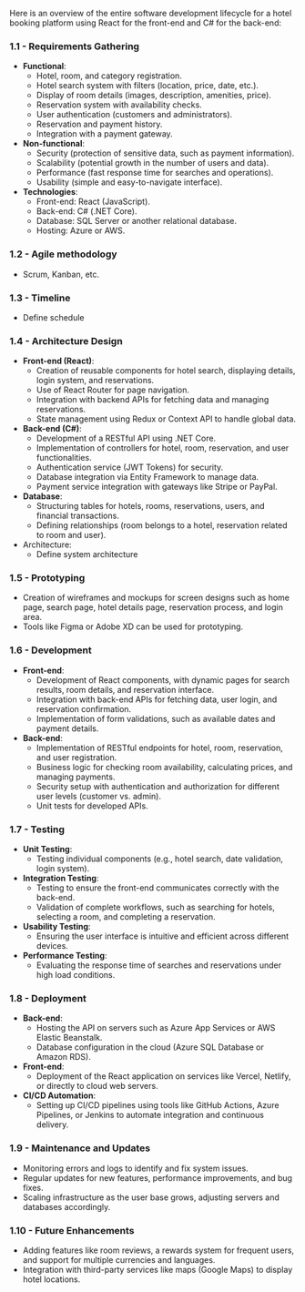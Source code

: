 
Here is an overview of the entire software development lifecycle for a hotel booking platform using React for the front-end and C# for the back-end:
### 1.1 - **Requirements Gathering**

- **Functional**:
    - Hotel, room, and category registration.
    - Hotel search system with filters (location, price, date, etc.).
    - Display of room details (images, description, amenities, price).
    - Reservation system with availability checks.
    - User authentication (customers and administrators).
    - Reservation and payment history.
    - Integration with a payment gateway.
- **Non-functional**:
    - Security (protection of sensitive data, such as payment information).
    - Scalability (potential growth in the number of users and data).
    - Performance (fast response time for searches and operations).
    - Usability (simple and easy-to-navigate interface).
- **Technologies**:
    - Front-end: React (JavaScript).
    - Back-end: C# (.NET Core).
    - Database: SQL Server or another relational database.
    - Hosting: Azure or AWS.
### 1.2 - **Agile methodology**

- Scrum, Kanban, etc.

### 1.3 - **Timeline**

- Define schedule

### 1.4 - **Architecture Design**

- **Front-end (React)**:
    - Creation of reusable components for hotel search, displaying details, login system, and reservations.
    - Use of React Router for page navigation.
    - Integration with backend APIs for fetching data and managing reservations.
    - State management using Redux or Context API to handle global data.
- **Back-end (C#)**:
    - Development of a RESTful API using .NET Core.
    - Implementation of controllers for hotel, room, reservation, and user functionalities.
    - Authentication service (JWT Tokens) for security.
    - Database integration via Entity Framework to manage data.
    - Payment service integration with gateways like Stripe or PayPal.
- **Database**:
    - Structuring tables for hotels, rooms, reservations, users, and financial transactions.
    - Defining relationships (room belongs to a hotel, reservation related to room and user).
- Architecture:
	- Define system architecture

### 1.5 - **Prototyping**

- Creation of wireframes and mockups for screen designs such as home page, search page, hotel details page, reservation process, and login area.
- Tools like Figma or Adobe XD can be used for prototyping.

### 1.6 - **Development**

- **Front-end**:
    - Development of React components, with dynamic pages for search results, room details, and reservation interface.
    - Integration with back-end APIs for fetching data, user login, and reservation confirmation.
    - Implementation of form validations, such as available dates and payment details.
- **Back-end**:
    - Implementation of RESTful endpoints for hotel, room, reservation, and user registration.
    - Business logic for checking room availability, calculating prices, and managing payments.
    - Security setup with authentication and authorization for different user levels (customer vs. admin).
    - Unit tests for developed APIs.

### 1.7 - **Testing**

- **Unit Testing**:
    - Testing individual components (e.g., hotel search, date validation, login system).
- **Integration Testing**:
    - Testing to ensure the front-end communicates correctly with the back-end.
    - Validation of complete workflows, such as searching for hotels, selecting a room, and completing a reservation.
- **Usability Testing**:
    - Ensuring the user interface is intuitive and efficient across different devices.
- **Performance Testing**:
    - Evaluating the response time of searches and reservations under high load conditions.

### 1.8 - **Deployment**

- **Back-end**:
    - Hosting the API on servers such as Azure App Services or AWS Elastic Beanstalk.
    - Database configuration in the cloud (Azure SQL Database or Amazon RDS).
- **Front-end**:
    - Deployment of the React application on services like Vercel, Netlify, or directly to cloud web servers.
- **CI/CD Automation**:
    - Setting up CI/CD pipelines using tools like GitHub Actions, Azure Pipelines, or Jenkins to automate integration and continuous delivery.

### 1.9 - **Maintenance and Updates**

- Monitoring errors and logs to identify and fix system issues.
- Regular updates for new features, performance improvements, and bug fixes.
- Scaling infrastructure as the user base grows, adjusting servers and databases accordingly.

### 1.10 - **Future Enhancements**

- Adding features like room reviews, a rewards system for frequent users, and support for multiple currencies and languages.
- Integration with third-party services like maps (Google Maps) to display hotel locations.


